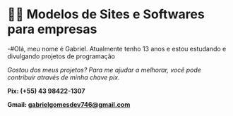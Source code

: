 # 👨‍💻 Modelos de Sites e Softwares para empresas
   
   -#Olá, meu nome é Gabriel. Atualmente tenho 13 anos e estou estudando e divulgando projetos de programação
   
  *Gostou dos meus projetos? Para me ajudar a melhorar, você pode contribuir através de minha chave pix.*
   
**Pix: (+55) 43 98422-1307**

**Gmail: gabrielgomesdev746@gmail.com**